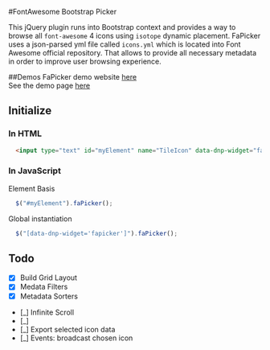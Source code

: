 #FontAwesome Bootstrap Picker

This jQuery plugin runs into Bootstrap context and provides a way to browse all `font-awesome` 4 icons using `isotope` dynamic placement. FaPicker uses a json-parsed yml file called `icons.yml` which is located into Font Awesome official repository. That allows to provide all necessary metadata in order to improve user browsing experience.


##Demos
FaPicker demo website [here](http://emyann.github.io/fa-picker/demo1.html)  
See the demo page [here](http://emyann.github.io/fa-picker/demo1.html)  



## Initialize
### In HTML 

``` html
  <input type="text" id="myElement" name="TileIcon" data-dnp-widget="fapicker" title="Icon Title" placeholder="Ex: fa fa-envelope" value="">
```
### In JavaScript
Element Basis
``` js
  $("#myElement").faPicker();
```

Global instantiation
``` js
  $("[data-dnp-widget='fapicker']").faPicker();
```

## Todo

- [X] Build Grid Layout
- [X] Medata Filters
- [X] Metadata Sorters
- [_] Infinite Scroll
- [_] 
- [_] Export selected icon data
- [_] Events: broadcast chosen icon
